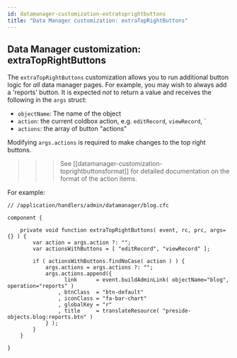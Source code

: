 ```yaml
---
id: datamanager-customization-extratoprightbuttons
title: "Data Manager customization: extraTopRightButtons"
---
```


## Data Manager customization: extraTopRightButtons

The `extraTopRightButtons` customization allows you to run additional button logic for _all_ data manager pages. For example, you may wish to always add a 'reports' button. It is expected _not_ to return a value and receives the following in the `args` struct:

* `objectName`: The name of the object
* `action`: the current coldbox action, e.g. `editRecord`, `viewRecord`, `
* `actions`: the array of button "actions"

Modifying `args.actions` is required to make changes to the top right buttons.

>>> See [[datamanager-customization-toprightbuttonsformat]] for detailed documentation on the format of the action items.

For example:

```luceescript
// /application/handlers/admin/datamanager/blog.cfc

component {

	private void function extraTopRightButtons( event, rc, prc, args={} ) {
		var action = args.action ?: "";
		var actionsWithButtons = [ "editRecord", "viewRecord" ];

		if ( actionsWithButtons.findNoCase( action ) ) {		
			args.actions = args.actions ?: "";
			args.actions.append({
				  link      = event.buildAdminLink( objectName="blog", operation="reports" )
				, btnClass  = "btn-default"
				, iconClass = "fa-bar-chart"
				, globalKey = "r"
				, title     = translateResource( "preside-objects.blog:reports.btn" )
			} );
		}
	}

}
```

